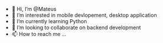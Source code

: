 - 👋 Hi, I’m @Mateus
- 👀 I’m interested in mobile devlopement, desktop application
- 🌱 I’m currently learning Python
- 💞️ I’m looking to collaborate on backend development
- 📫 How to reach me ...

<!---
VirusTermico/VirusTermico is a ✨ special ✨ repository because its `README.md` (this file) appears on your GitHub profile.
You can click the Preview link to take a look at your changes.
--->
